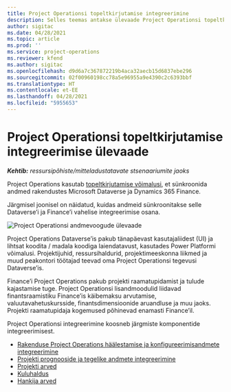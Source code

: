 ```yaml
---
title: Project Operationsi topeltkirjutamise integreerimine
description: Selles teemas antakse ülevaade Project Operationsi topeltkirjutamise integreerimisest.
author: sigitac
ms.date: 04/28/2021
ms.topic: article
ms.prod: ''
ms.service: project-operations
ms.reviewer: kfend
ms.author: sigitac
ms.openlocfilehash: d9d6a7c367872219b4aca32aecb15d6837ebe296
ms.sourcegitcommit: 02f00960198cc78a5e96955a9e4390c2c6393bbf
ms.translationtype: HT
ms.contentlocale: et-EE
ms.lasthandoff: 04/28/2021
ms.locfileid: "5955653"
---
```

# <a name="project-operations-dual-write-integration-overview"></a>Project Operationsi topeltkirjutamise integreerimise ülevaade

_**Kehtib:** ressursipõhiste/mitteladustatavate stsenaariumite jaoks_

Project Operations kasutab [topeltkirjutamise võimalusi](/dynamics365/fin-ops-core/dev-itpro/data-entities/dual-write/dual-write-home-page), et sünkroonida andmed rakendustes Microsoft Dataverse ja Dynamics 365 Finance.

Järgmisel joonisel on näidatud, kuidas andmeid sünkroonitakse selle Dataverse’i ja Finance’i vahelise integreerimise osana.

![Project Operationsi andmevoogude ülevaade](./media/ProjectOperationsFlows.jpg)

Project Operations Dataverse’is pakub tänapäevast kasutajaliidest (UI) ja lihtsat koodita / madala koodiga laiendatavust, kasutades Power Platformi võimalusi. Projektijuhid, ressursihaldurid, projektimeeskonna liikmed ja muud peakontori töötajad teevad oma Project Operationsi tegevusi Dataverse’is.

Finance’i Project Operations pakub projekti raamatupidamist ja tulude kajastamise tuge. Project Operationsi lisandmoodulid liidavad finantsraamistiku Finance’is käibemaksu arvutamise, valuutavahetuskursside, finantsdimensioonide aruandluse ja muu jaoks. Projekti raamatupidaja kogemused põhinevad enamasti Finance’il.

Project Operationsi integreerimine koosneb järgmiste komponentide integreerimisest.


- [Rakenduse Project Operations häälestamise ja konfigureerimisandmete integreerimine](resource-dual-write-setup-integration.md) 
- [Projekti prognooside ja tegelike andmete integreerimine](resource-dual-write-estimates-actuals.md)
- [Projekti arved](resource-dual-write-project-invoice.md)
- [Kuluhaldus](resource-dual-write-expense.md)
- [Hankija arved](resource-dual-write-vendor-invoice.md)
